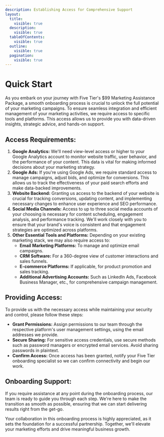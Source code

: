 ```yaml
---
description: Establishing Access for Comprehensive Support
layout:
  title:
    visible: true
  description:
    visible: true
  tableOfContents:
    visible: true
  outline:
    visible: true
  pagination:
    visible: true
---
```


# Quick Start

As you embark on your journey with Five Tier's $99 Marketing Assistance Package, a smooth onboarding process is crucial to unlock the full potential of your marketing campaigns. To ensure seamless integration and efficient management of your marketing activities, we require access to specific tools and platforms. This access allows us to provide you with data-driven insights, strategic advice, and hands-on support.

## Access Requirements:

1. **Google Analytics:** We'll need view-level access or higher to your Google Analytics account to monitor website traffic, user behavior, and the performance of your content. This data is vital for making informed decisions about your marketing strategy.
2. **Google Ads:** If you're using Google Ads, we require standard access to manage campaigns, adjust bids, and optimize for conversions. This allows us to track the effectiveness of your paid search efforts and make data-backed improvements.
3. **Website Backend:** Granting us access to the backend of your website is crucial for tracking conversions, updating content, and implementing necessary changes to enhance user experience and SEO performance.
4. **Social Media Channels:** Access to up to three social media accounts of your choosing is necessary for content scheduling, engagement analysis, and performance tracking. We'll work closely with you to ensure that your brand's voice is consistent and that engagement strategies are optimized across platforms.
5. **Other Essential Tools and Platforms:** Depending on your existing marketing stack, we may also require access to:
   * **Email Marketing Platforms:** To manage and optimize email campaigns.
   * **CRM Software:** For a 360-degree view of customer interactions and sales funnels.
   * **E-commerce Platforms:** If applicable, for product promotion and sales tracking.
   * **Additional Advertising Accounts:** Such as LinkedIn Ads, Facebook Business Manager, etc., for comprehensive campaign management.

## Providing Access:

To provide us with the necessary access while maintaining your security and control, please follow these steps:

* **Grant Permissions:** Assign permissions to our team through the respective platform's user management settings, using the email addresses we provide.
* **Secure Sharing:** For sensitive access credentials, use secure methods such as password managers or encrypted email services. Avoid sharing passwords in plaintext.
* **Confirm Access:** Once access has been granted, notify your Five Tier onboarding specialist so we can confirm connectivity and begin our work.

## Onboarding Support:

If you require assistance at any point during the onboarding process, our team is ready to guide you through each step. We're here to make the transition as smooth as possible, ensuring that we can start delivering results right from the get-go.

Your collaboration in this onboarding process is highly appreciated, as it sets the foundation for a successful partnership. Together, we'll elevate your marketing efforts and drive meaningful business growth.
